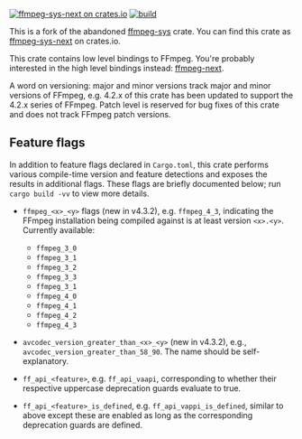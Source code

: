 [![ffmpeg-sys-next on crates.io](https://img.shields.io/crates/v/ffmpeg-sys-next?cacheSeconds=3600)](https://crates.io/crates/ffmpeg-sys-next)
[![build](https://github.com/zmwangx/rust-ffmpeg-sys/workflows/build/badge.svg)](https://github.com/zmwangx/rust-ffmpeg-sys/actions)

This is a fork of the abandoned [ffmpeg-sys](https://github.com/meh/rust-ffmpeg-sys) crate. You can find this crate as [ffmpeg-sys-next](https://crates.io/crates/ffmpeg-sys-next) on crates.io.

This crate contains low level bindings to FFmpeg. You're probably interested in the high level bindings instead: [ffmpeg-next](https://github.com/zmwangx/rust-ffmpeg).

A word on versioning: major and minor versions track major and minor versions of FFmpeg, e.g. 4.2.x of this crate has been updated to support the 4.2.x series of FFmpeg. Patch level is reserved for bug fixes of this crate and does not track FFmpeg patch versions.

## Feature flags

In addition to feature flags declared in `Cargo.toml`, this crate performs various compile-time version and feature detections and exposes the results in additional flags. These flags are briefly documented below; run `cargo build -vv` to view more details.

- `ffmpeg_<x>_<y>` flags (new in v4.3.2), e.g. `ffmpeg_4_3`, indicating the FFmpeg installation being compiled against is at least version `<x>.<y>`. Currently available:

  - `ffmpeg_3_0`
  - `ffmpeg_3_1`
  - `ffmpeg_3_2`
  - `ffmpeg_3_3`
  - `ffmpeg_3_1`
  - `ffmpeg_4_0`
  - `ffmpeg_4_1`
  - `ffmpeg_4_2`
  - `ffmpeg_4_3`

- `avcodec_version_greater_than_<x>_<y>` (new in v4.3.2), e.g., `avcodec_version_greater_than_58_90`. The name should be self-explanatory.

- `ff_api_<feature>`, e.g. `ff_api_vaapi`, corresponding to whether their respective uppercase deprecation guards evaluate to true.

- `ff_api_<feature>_is_defined`, e.g. `ff_api_vappi_is_defined`, similar to above except these are enabled as long as the corresponding deprecation guards are defined.
